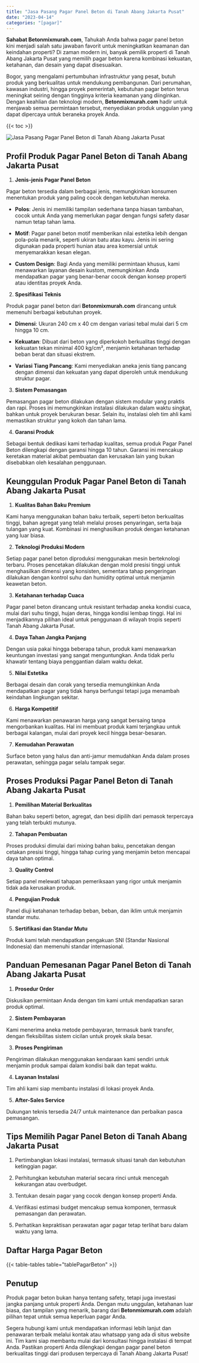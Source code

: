 ```yaml
---
title: "Jasa Pasang Pagar Panel Beton di Tanah Abang Jakarta Pusat"
date: "2023-04-14"
categories: "[pagar]"
---
```


**Sahabat Betonmixmurah.com**, Tahukah Anda bahwa pagar panel beton kini menjadi salah satu jawaban favorit untuk meningkatkan keamanan dan keindahan properti? Di zaman modern ini, banyak pemilik properti di Tanah Abang Jakarta Pusat yang memilih pagar beton karena kombinasi kekuatan, ketahanan, dan desain yang dapat disesuaikan.  

Bogor, yang mengalami pertumbuhan infrastruktur yang pesat, butuh produk yang berkualitas untuk mendukung pembangunan. Dari perumahan, kawasan industri, hingga proyek pemerintah, kebutuhan pagar beton terus meningkat seiring dengan tingginya kriteria keamanan yang diinginkan. Dengan keahlian dan teknologi modern, **Betonmixmurah.com** hadir untuk menjawab semua permintaan tersebut, menyediakan produk unggulan yang dapat dipercaya untuk beraneka proyek Anda.

{{< toc >}}

![Jasa Pasang Pagar Panel Beton di Tanah Abang Jakarta Pusat](/images/pagar/pagar-beton-08.jpg)

## Profil Produk Pagar Panel Beton di Tanah Abang Jakarta Pusat

1. **Jenis-jenis Pagar Panel Beton**  

Pagar beton tersedia dalam berbagai jenis, memungkinkan konsumen menentukan produk yang paling cocok dengan kebutuhan mereka.  

- **Polos**: Jenis ini memiliki tampilan sederhana tanpa hiasan tambahan, cocok untuk Anda yang memerlukan pagar dengan fungsi safety dasar namun tetap tahan lama.  

- **Motif**: Pagar panel beton motif memberikan nilai estetika lebih dengan pola-pola menarik, seperti ukiran batu atau kayu. Jenis ini sering digunakan pada properti hunian atau area komersial untuk menyemarakkan kesan elegan.  

- **Custom Design**: Bagi Anda yang memiliki permintaan khusus, kami menawarkan layanan desain kustom, memungkinkan Anda mendapatkan pagar yang benar-benar cocok dengan konsep properti atau identitas proyek Anda.  

2. **Spesifikasi Teknis**  

Produk pagar panel beton dari **Betonmixmurah.com** dirancang untuk memenuhi berbagai kebutuhan proyek.  

- **Dimensi**: Ukuran 240 cm x 40 cm dengan variasi tebal mulai dari 5 cm hingga 10 cm.  

- **Kekuatan**: Dibuat dari beton yang diperkokoh berkualitas tinggi dengan kekuatan tekan minimal 400 kg/cm², menjamin ketahanan terhadap beban berat dan situasi ekstrem.  

- **Variasi Tiang Pancang**: Kami menyediakan aneka jenis tiang pancang dengan dimensi dan kekuatan yang dapat diperoleh untuk mendukung struktur pagar.  

3. **Sistem Pemasangan**  

Pemasangan pagar beton dilakukan dengan sistem modular yang praktis dan rapi. Proses ini memungkinkan instalasi dilakukan dalam waktu singkat, bahkan untuk proyek berukuran besar. Selain itu, instalasi oleh tim ahli kami memastikan struktur yang kokoh dan tahan lama.  

4. **Garansi Produk**  

Sebagai bentuk dedikasi kami terhadap kualitas, semua produk Pagar Panel Beton dilengkapi dengan garansi hingga 10 tahun. Garansi ini mencakup keretakan material akibat pembuatan dan kerusakan lain yang bukan disebabkan oleh kesalahan penggunaan.

## Keunggulan Produk Pagar Panel Beton di Tanah Abang Jakarta Pusat 

1. **Kualitas Bahan Baku Premium**  

Kami hanya menggunakan bahan baku terbaik, seperti beton berkualitas tinggi, bahan agregat yang telah melalui proses penyaringan, serta baja tulangan yang kuat. Kombinasi ini menghasilkan produk dengan ketahanan yang luar biasa.  

2. **Teknologi Produksi Modern**  

Setiap pagar panel beton diproduksi menggunakan mesin berteknologi terbaru. Proses pencetakan dilakukan dengan mold presisi tinggi untuk menghasilkan dimensi yang konsisten, sementara tahap pengeringan dilakukan dengan kontrol suhu dan humidity optimal untuk menjamin keawetan beton.  

3. **Ketahanan terhadap Cuaca**  

Pagar panel beton dirancang untuk resistant terhadap aneka kondisi cuaca, mulai dari suhu tinggi, hujan deras, hingga kondisi lembap tinggi. Hal ini menjadikannya pilihan ideal untuk penggunaan di wilayah tropis seperti Tanah Abang Jakarta Pusat.  

4. **Daya Tahan Jangka Panjang**  

Dengan usia pakai hingga beberapa tahun, produk kami menawarkan keuntungan investasi yang sangat menguntungkan. Anda tidak perlu khawatir tentang biaya penggantian dalam waktu dekat.  

5. **Nilai Estetika**  

Berbagai desain dan corak yang tersedia memungkinkan Anda mendapatkan pagar yang tidak hanya berfungsi tetapi juga menambah keindahan lingkungan sekitar.  

6. **Harga Kompetitif**  

Kami menawarkan penawaran harga yang sangat bersaing tanpa mengorbankan kualitas. Hal ini membuat produk kami terjangkau untuk berbagai kalangan, mulai dari proyek kecil hingga besar-besaran.  

7. **Kemudahan Perawatan**  

Surface beton yang halus dan anti-jamur memudahkan Anda dalam proses perawatan, sehingga pagar selalu tampak segar.

## Proses Produksi Pagar Panel Beton di Tanah Abang Jakarta Pusat

1. **Pemilihan Material Berkualitas**  

Bahan baku seperti beton, agregat, dan besi dipilih dari pemasok terpercaya yang telah terbukti mutunya.

2. **Tahapan Pembuatan**  

Proses produksi dimulai dari mixing bahan baku, pencetakan dengan cetakan presisi tinggi, hingga tahap curing yang menjamin beton mencapai daya tahan optimal.

3. **Quality Control**  

Setiap panel melewati tahapan pemeriksaan yang rigor untuk menjamin tidak ada kerusakan produk.

4. **Pengujian Produk**  

Panel diuji ketahanan terhadap beban, beban, dan iklim untuk menjamin standar mutu.

5. **Sertifikasi dan Standar Mutu**  

Produk kami telah mendapatkan pengakuan SNI (Standar Nasional Indonesia) dan memenuhi standar internasional.

## Panduan Pemesanan Pagar Panel Beton di Tanah Abang Jakarta Pusat

1. **Prosedur Order**  

Diskusikan permintaan Anda dengan tim kami untuk mendapatkan saran produk optimal.

2. **Sistem Pembayaran**  

Kami menerima aneka metode pembayaran, termasuk bank transfer, dengan fleksibilitas sistem cicilan untuk proyek skala besar.

3. **Proses Pengiriman**  

Pengiriman dilakukan menggunakan kendaraan kami sendiri untuk menjamin produk sampai dalam kondisi baik dan tepat waktu.

4. **Layanan Instalasi**  

Tim ahli kami siap membantu instalasi di lokasi proyek Anda.

5. **After-Sales Service**  

Dukungan teknis tersedia 24/7 untuk maintenance dan perbaikan pasca pemasangan.

## Tips Memilih Pagar Panel Beton di Tanah Abang Jakarta Pusat

1. Pertimbangkan lokasi instalasi, termasuk situasi tanah dan kebutuhan ketinggian pagar.  

2. Perhitungkan kebutuhan material secara rinci untuk mencegah kekurangan atau overbudget.  

3. Tentukan desain pagar yang cocok dengan konsep properti Anda.  

4. Verifikasi estimasi budget mencakup semua komponen, termasuk pemasangan dan perawatan.  

5. Perhatikan kepraktisan perawatan agar pagar tetap terlihat baru dalam waktu yang lama.

## Daftar Harga Pagar Beton

{{< table-tables table="tablePagarBeton" >}}

## Penutup

Produk pagar beton bukan hanya tentang safety, tetapi juga investasi jangka panjang untuk properti Anda. Dengan mutu unggulan, ketahanan luar biasa, dan tampilan yang menarik, barang dari **Betonmixmurah.com** adalah pilihan tepat untuk semua keperluan pagar Anda.  

Segera hubungi kami untuk mendapatkan informasi lebih lanjut dan penawaran terbaik melalui kontak atau whatsapp yang ada di situs website ini. Tim kami siap membantu mulai dari konsultasi hingga instalasi di tempat Anda. Pastikan properti Anda dilengkapi dengan pagar panel beton berkualitas tinggi dari produsen terpercaya di Tanah Abang Jakarta Pusat!